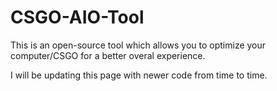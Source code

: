 # CSGO-AIO-Tool
This is an open-source tool which allows you to optimize your computer/CSGO for a better overal experience.

I will be updating this page with newer code from time to time.
